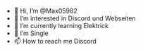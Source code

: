 - 👋 Hi, I’m @Max05982
- 👀 I’m interested in Discord und Webseiten
- 🌱 I’m currently learning Elektrick
- 💞️ I’m Single
- 📫 How to reach me Discord

<!---
Max05982/Max05982 is a ✨ special ✨ repository because its `README.md` (this file) appears on your GitHub profile.
You can click the Preview link to take a look at your changes.
--->
